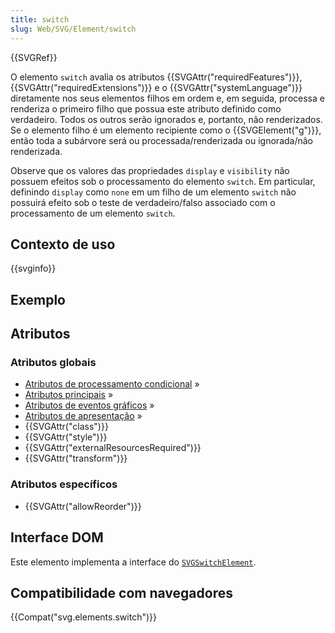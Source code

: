 ```yaml
---
title: switch
slug: Web/SVG/Element/switch
---
```


{{SVGRef}}

O elemento `switch` avalia os atributos {{SVGAttr("requiredFeatures")}}, {{SVGAttr("requiredExtensions")}} e o {{SVGAttr("systemLanguage")}} diretamente nos seus elementos filhos em ordem e, em seguida, processa e renderiza o primeiro filho que possua este atributo definido como verdadeiro. Todos os outros serão ignorados e, portanto, não renderizados. Se o elemento filho é um elemento recipiente como o {{SVGElement("g")}}, então toda a subárvore será ou processada/renderizada ou ignorada/não renderizada.

Observe que os valores das propriedades `display` e `visibility` não possuem efeitos sob o processamento do elemento `switch`. Em particular, definindo `display` como `none` em um filho de um elemento `switch` não possuirá efeito sob o teste de verdadeiro/falso associado com o processamento de um elemento `switch`.

## Contexto de uso

{{svginfo}}

## Exemplo

## Atributos

### Atributos globais

- [Atributos de processamento condicional](/pt-BR/docs/Web/SVG/Attribute#ConditionalProccessing) »
- [Atributos principais](/pt-BR/docs/Web/SVG/Attribute#Core) »
- [Atributos de eventos gráficos](/pt-BR/docs/Web/SVG/Attribute#GraphicalEvent) »
- [Atributos de apresentação](/pt-BR/docs/Web/SVG/Attribute#Presentation) »
- {{SVGAttr("class")}}
- {{SVGAttr("style")}}
- {{SVGAttr("externalResourcesRequired")}}
- {{SVGAttr("transform")}}

### Atributos específicos

- {{SVGAttr("allowReorder")}}

## Interface DOM

Este elemento implementa a interface do [`SVGSwitchElement`](/pt-BR/docs/Web/DOM/SVGSwitchElement).

## Compatibilidade com navegadores

{{Compat("svg.elements.switch")}}

